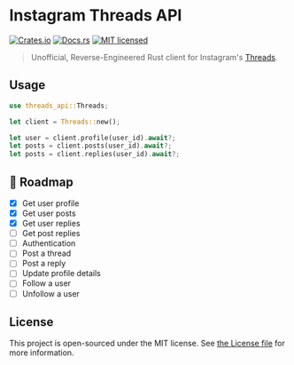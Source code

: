 # Instagram Threads API

[![Crates.io](https://img.shields.io/crates/v/threads-api.svg)](https://crates.io/crates/threads-api)
[![Docs.rs](https://docs.rs/threads-api/badge.svg)](https://docs.rs/threads-api)
[![MIT licensed](https://img.shields.io/badge/license-MIT-blue.svg)](LICENSE)

> Unofficial, Reverse-Engineered Rust client for Instagram's [Threads](https://threads.net).

## Usage

```rust
use threads_api::Threads;

let client = Threads::new();

let user = client.profile(user_id).await?;
let posts = client.posts(user_id).await?;
let posts = client.replies(user_id).await?;
```

## 📌 Roadmap

- [x] Get user profile
- [x] Get user posts
- [x] Get user replies
- [ ] Get post replies
- [ ] Authentication
- [ ] Post a thread
- [ ] Post a reply
- [ ] Update profile details
- [ ] Follow a user
- [ ] Unfollow a user

## License

This project is open-sourced under the MIT license. See [the License file](LICENSE) for more information.
